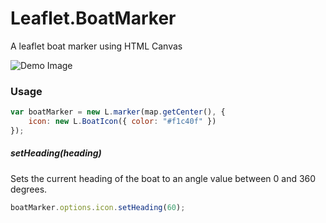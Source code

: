 Leaflet.BoatMarker
==================

A leaflet boat marker using HTML Canvas

![Demo Image](http://i.imgur.com/H4q765r.png)

### Usage

```javascript
var boatMarker = new L.marker(map.getCenter(), {
  	icon: new L.BoatIcon({ color: "#f1c40f" })
});
```

##### setHeading(heading)

Sets the current heading of the boat to an angle value between 0 and 360 degrees.

```javascript
boatMarker.options.icon.setHeading(60);
```
